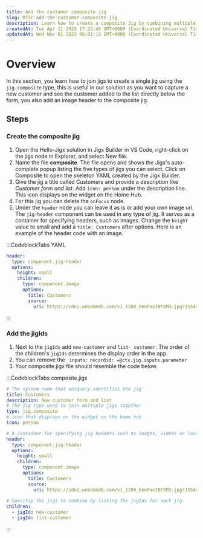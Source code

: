 ```yaml
---
title: Add the customer composite jig
slug: M7Ir-add-the-customer-composite-jig
description: Learn how to create a composite Jig by combining multiple Jigs using the `jig.composite` type. This comprehensive guide outlines all the necessary steps, including creating the Jig file, adding a title and description, specifying an icon, and integrating 
createdAt: Tue Apr 11 2023 17:23:45 GMT+0000 (Coordinated Universal Time)
updatedAt: Wed Nov 01 2023 06:01:13 GMT+0000 (Coordinated Universal Time)
---
```


# Overview

In this section, you learn how to join jigs to create a single jig using the `jig.composite` type, this is useful in our solution as you want to capture a new customer and see the customer added to the list directly below the form, you also add an image header to the composite jig.

## Steps

### Create the composite jig&#x20;

1. Open the Hello-Jigx solution in Jigx Builder in VS Code, right-click on the jigs node in Explorer, and select New file.
2. Name the file **composite**. The file opens and shows the Jigx's auto-complete popup listing the five types of jigs you can select. Click on Composite to open the skeleton YAML created by the Jigx Builder.
3. Give the jig a title called Customers and provide a description like *Customer form and list*.
   Add `icon: person` under the description line. This icon displays on the widget on the Home Hub.
4. For this jig you can delete the `onFocus` node.
5. Under the `header` node you can leave it as is or add your own image uri. The `jig-header` component can be used in any type of jig. It serves as a container for specifying headers, such as images. Change the `height` value to small and add a `title: Customers` after options. Here is an example of the header code with an image.

:::CodeblockTabs
YAML

```yaml
header:
  type: component.jig-header
  options:
    height: small
    children:
      type: component.image
      options:
        title: Customers
        source:
          uri: https://cdn2.webdamdb.com/v1_1280_6enPaxIBt9M3.jpg?1554490336
```
:::

### Add the jigIds

1. Next to the `jigIds` add `new-customer` and `list- customer`. The order of the children's `jigIds` determines the display order in the app.
2. You can remove the
   ` inputs:`
   &#x20;     `recordid: =@ctx.jig.inputs.parameter`
3. Your composite.jigx file should resemble the code below.

:::CodeblockTabs
composite.jigx

```yaml
# The system name that uniquely identifies the jig
title: Customers
description: New customer form and list
# The jig type used to join multiple jigs together
type: jig.composite
# icon that displays on the widget on the home hub
icon: person

# A container for specifying jig headers such as images, videos or location
header:
  type: component.jig-header
  options:
    height: small
    children:
      type: component.image
      options:
        title: Customers
        source:
          uri: https://cdn2.webdamdb.com/v1_1280_6enPaxIBt9M3.jpg?1554490336
      
# Specifiy the jigs to combine by listing the jigIds for each jig.  
children:
  - jigId: new-customer
  - jigId: list-customer
```
:::


